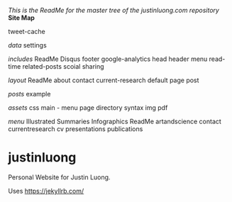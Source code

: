 _This is the ReadMe for the master tree of the justinluong.com repository_
**Site Map**

tweet-cache

_data_ 
  settings
  
_includes_
  ReadMe
  Disqus
  footer
  google-analytics
  head
  header
  menu
  read-time
  related-posts
  scoial sharing
  
  
_layout_
  ReadMe
  about
  contact
  current-research
  default
  page
  post

_posts_
  example

_assets_
  css
    main - menu page directory
    syntax
  img
  pdf

_menu_
  Illustrated Summaries
  Infographics
  ReadMe
  artandscience
  contact
  currentresearch
  cv
  presentations
  publications

# justinluong
Personal Website for Justin Luong.

Uses https://jekyllrb.com/

